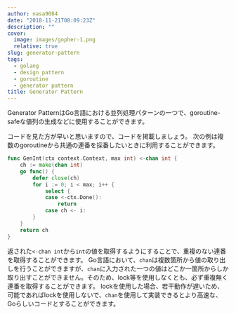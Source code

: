 ```yaml
---
author: nasa9084
date: "2018-11-21T08:09:23Z"
description: ""
cover:
  image: images/gopher-1.png
  relative: true
slug: generator-pattern
tags:
  - golang
  - design pattern
  - goroutine
  - generator pattern
title: Generator Pattern
---
```



Generator PatternはGo言語における並列処理パターンの一つで、goroutine-safeな値列の生成などに使用することができます。

コードを見た方が早いと思いますので、コードを掲載しましょう。
次の例は複数のgoroutineから共通の連番を採番したいときに利用することができます。

``` go
func GenInt(ctx context.Context, max int) <-chan int {
    ch := make(chan int)
    go func() {
        defer close(ch)
        for i := 0; i < max; i++ {
            select {
            case <-ctx.Done():
                return
            case ch <- i:
        }
    }
    return ch
}
```

返された`<-chan int`から`int`の値を取得するようにすることで、重複のない連番を取得することができます。
Go言語において、`chan`は複数箇所から値の取り出しを行うことができますが、`chan`に入力された一つの値はどこか一箇所からしか取り出すことができません。そのため、lock等を使用しなくとも、必ず重複無く連番を取得することができます。
lockを使用した場合、若干動作が遅いため、可能であればlockを使用しないで、`chan`を使用して実装できるとより高速な、Goらしいコードとすることができます。





